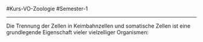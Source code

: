 #Kurs-VO-Zoologie #Semester-1

---

Die Trennung der Zellen in Keimbahnzellen und somatische Zellen ist eine grundlegende Eigenschaft vieler vielzelliger Organismen: